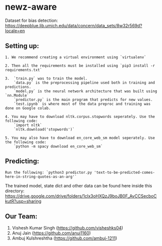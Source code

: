 # newz-aware

Dataset for bias detection: https://deepblue.lib.umich.edu/data/concern/data_sets/8w32r569d?locale=en

## Setting up:

    1. We recommend creating a virtual environment using `virtualenv`

    2. Then all the requirements must be installed using `pip3 install -r requirements.txt`

    3.  `train.py` was to train the model.
        `data.py` is the preprocessing pipeline used both in training and predictions.
        `model.py` is the neural network architecture that was built using `nn.Module`
        `predictor.py` is the main program that predicts for new values.
        `test.ipynb` is where most of the data preproc and training was done on Google colab.

    4. You may have to download nltk.corpus.stopwords seperately. Use the following code:
        `import nltk`
        `nltk.download('stopwords')`

    5. You may also have to download en_core_web_sm model seperately. Use the following code:
        `python -m spacy download en_core_web_sm`

## Predicting:
    Run the following: `python3 predictor.py 'text-to-be-predicted-comes-here-in-string-quotes-as-an-arg'`


The trained model, state dict and other data can be found here inside this directory: https://drive.google.com/drive/folders/1clx3oHXQzJ9boJB0F_AvCCSecboCkutR?usp=sharing



## Our Team:

1. Vishesh Kumar Singh (https://github.com/visheshks04)
2. Anuj Jain (https://github.com/anuj1160)
3. Ambuj Kulshreshtha (https://github.com/ambuj-1211)
